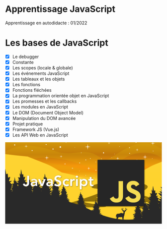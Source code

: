 # Apprentissage JavaScript

Apprentissage en autodidacte : 01/2022

# Les bases de JavaScript

- [x] Le debugger
- [x] Constante
- [x] Les scopes (locale & globale)
- [x] Les événements JavaScript
- [x] Les tableaux et les objets
- [x] Les fonctions
- [x] Fonctions fléchées
- [x] La programmation orientée objet en JavaScript
- [x] Les promesses et les callbacks
- [x] Les modules en JavaScript
- [x] Le DOM (Document Object Model)
- [x] Manipulation du DOM avancée
- [x] Projet pratique
- [x] Framework JS (Vue.js) 
- [x] Les API Web en JavaScript

![Texte alternatif](js.png)
